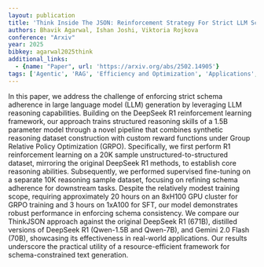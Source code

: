 ```yaml
---
layout: publication
title: 'Think Inside The JSON: Reinforcement Strategy For Strict LLM Schema Adherence'
authors: Bhavik Agarwal, Ishan Joshi, Viktoria Rojkova
conference: "Arxiv"
year: 2025
bibkey: agarwal2025think
additional_links:
  - {name: "Paper", url: 'https://arxiv.org/abs/2502.14905'}
tags: ['Agentic', 'RAG', 'Efficiency and Optimization', 'Applications', 'Tools', 'Training Techniques', 'Fine-Tuning', 'Reinforcement Learning', 'Pretraining Methods']
---
```

In this paper, we address the challenge of enforcing strict schema adherence
in large language model (LLM) generation by leveraging LLM reasoning
capabilities. Building on the DeepSeek R1 reinforcement learning framework, our
approach trains structured reasoning skills of a 1.5B parameter model through a
novel pipeline that combines synthetic reasoning dataset construction with
custom reward functions under Group Relative Policy Optimization (GRPO).
Specifically, we first perform R1 reinforcement learning on a 20K sample
unstructured-to-structured dataset, mirroring the original DeepSeek R1 methods,
to establish core reasoning abilities. Subsequently, we performed supervised
fine-tuning on a separate 10K reasoning sample dataset, focusing on refining
schema adherence for downstream tasks. Despite the relatively modest training
scope, requiring approximately 20 hours on an 8xH100 GPU cluster for GRPO
training and 3 hours on 1xA100 for SFT, our model demonstrates robust
performance in enforcing schema consistency. We compare our ThinkJSON approach
against the original DeepSeek R1 (671B), distilled versions of DeepSeek R1
(Qwen-1.5B and Qwen-7B), and Gemini 2.0 Flash (70B), showcasing its
effectiveness in real-world applications. Our results underscore the practical
utility of a resource-efficient framework for schema-constrained text
generation.
